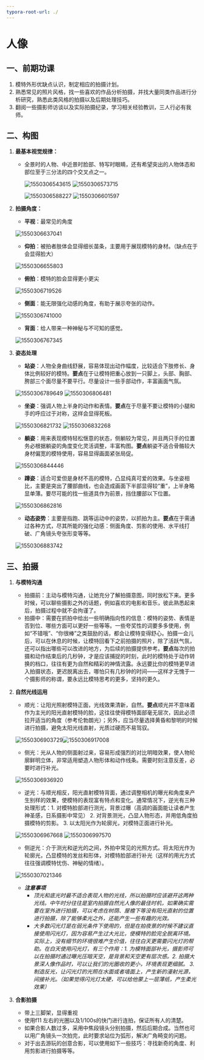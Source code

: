 ```yaml
---
typora-root-url: ./
---
```


# 人像

## 一、前期功课

1. 模特外形优缺点认识，制定相应的拍摄计划。
2. 熟悉常见的照片风格，找一些喜欢的作品分析拍摄，并找大量同类作品进行分析研究，熟悉此类风格的拍摄以及后期处理技巧。
3. 翻阅一些摄影师访谈以及实际拍摄纪录，学习相关经验教训，三人行必有我师。

## 二、构图

1. **最基本视觉规律：**
   * 全景时的人物、中近景时脸部、特写时眼睛，还有希望突出的人物体态和部位至于三分法的四个交叉点之一。

     ![1550306543615](.gitbook/assets/1550306543615.png)      ![1550306573715](.gitbook/assets/1550306573715.png)

     ![1550306588227](.gitbook/assets/1550306588227.png)      ![1550306601597](.gitbook/assets/1550306601597.png)
2. **拍摄角度：**

   * **平视**：最常见的角度
   
    ![1550306637041](.gitbook/assets/1550306637041.png)

   * **仰拍**：被拍者肢体会显得细长苗条，主要用于展现模特的身材。（缺点在于会显得脸大） 
   
    ![1550306655803](.gitbook/assets/1550306655803.png)
   
   * **俯拍**：模特的脸会显得更小更尖
   
    ![1550306719526](.gitbook/assets/1550306719526.png)
   
   * **侧面**：能无限强化动感的角度，有助于展示夸张的动作。
   
    ![1550306741000](.gitbook/assets/1550306741000.png)
   
   * **背面**：给人带来一种神秘与不可知的感觉。
   
    ![1550306767345](.gitbook/assets/1550306767345.png)

3. **姿态处理**
   * **站姿**：人物全身曲线舒展，容易体现出动作幅度，比较适合下肢修长、身体比例较好的模特。**要点**在于让模特把重心放到一只脚上，头部、胸部、胯部三个面尽量不要平行。尽量设计一些手部动作，丰富画面气氛。
   
    ![1550306789649](.gitbook/assets/1550306789649.png) ![1550306806481](.gitbook/assets/1550306806481.png)
   
   * **坐姿**：强调人物上半身的动作和表情。**要点**在于尽量不要让模特的小腿和手的呼应过于对称，这样会显得死板。
   
    ![1550306821732](.gitbook/assets/1550306821732.png) ![1550306832268](.gitbook/assets/1550306832268.png)
   
   * **躺姿**：用来表现模特轻松惬意的状态，侧躺较为常见，并且两只手的位置务必根据躺姿的角度变化灵活调整，丰富构图。**要点**躺姿不适合骨骼较大身材偏宽的模特使用，容易显得画面紧张局促。 
   
    ![1550306844446](.gitbook/assets/1550306844446.png)
   
   * **蹲姿**：适合可爱但是身材不高的模特，凸显纯真可爱的效果。与坐姿相比，主要是突出了腰部曲线，也会造成画面下半部显得较“重”，上半身略显单薄。要尽可能的找一些道具作为前景，挡住腰部以下位置。 
   
    ![1550306862816](.gitbook/assets/1550306862816.png)
   
   * **动态姿势**：主要是指跑、跳等运动中的姿势，以抓拍为主。**要点**在于需通过各种方式，尽其所能的强化动感：侧面角度、剪影的使用、水平线打破、广角镜头夸张形变等等。 
   
    ![1550306883742](.gitbook/assets/1550306883742.png)

## 三、拍摄

1. **与模特沟通**
   * 拍摄前：主动与模特沟通，让她充分了解拍摄意图，同时放松下来。更多时候，可以聊些摄影之外的话题，例如喜欢的电影和音乐，彼此熟悉起来后，拍摄过程中就不会拘谨了。
   * 拍摄中：需要在抓拍中给出一些明确指向性的信息：模特的姿势、表情是否到位、哪些方面可以更好一些等等。一些夸奖性的词要多多使用，例如“不错哦”、“你很棒”之类鼓励的话，都会让模特变得舒心。拍摄一会儿后，可以在休息的时候，让模特回看下之前拍摄的照片，除了活跃气氛，还可以指出哪些可以改进的地方，为后续的拍摄提供参考。**要点**每次的拍摄和动作结束后的几秒钟，才是应该捕捉的时刻，此时的模特处于动作转换的档口，往往有更为自然和精彩的神情流露。永远要比你的模特更早进入拍摄状态，更迟脱离出去，哪怕只有几秒钟的时间——这样才无愧于一个摄影师的称谓，要永远比模特思考的更多，坚持的更久。
2. **自然光线运用**
   * 顺光：让阳光照射模特正面，光线效果清新，自然。**要点**顺光并不意味着作为主光的阳光直射模特的脸，这往往使得模特面部毫无层次，因此必须拉开适当的角度（参考伦勃朗光）；另外，应当尽量选择黄昏和黎明的时候进行拍摄，避免太阳光线直射，光质过硬而不易驾驭。 
   
    ![1550306903729](.gitbook/assets/1550306903729.png)![1550306917008](.gitbook/assets/1550306917008.png)
   
   * 侧光：光从人物的侧面射过来，容易形成强烈的对比明暗效果，使人物轮廓鲜明立体，非常适用塑造人物形体和动作线条。需要时刻注意反差，必要时进行补光。 
   
    ![1550306936920](.gitbook/assets/1550306936920.png)
   
   * 逆光：与顺光相反，阳光直射模特背面，通过调整相机的曝光和角度来产生别样的效果，使模特的表现富有特点和变化。通常情况下，逆光有三种处理形式：1. 对模特脸部进行测光，背景过曝（高调的画面能让读者产生神圣感，日系摄影中常见） 2. 对背景测光，凸显人物形态，并用低角度拍摄模特的剪影。 3. 以太阳光作为轮廓光，对模特正面进行补光。 
   
    ![1550306967668](.gitbook/assets/1550306967668.png) ![1550306997570](.gitbook/assets/1550306997570.png)
   
   * 侧逆光：介于测光和逆光的之间，外拍中常见的光照方式。将太阳光作为轮廓光，凸显模特的发丝和形体，对模特脸部进行补光（这样的用光方式往往强调模特忧伤、神秘的情绪）。
   
   ![1550307021346](.gitbook/assets/1550307021346.png)
   
   * _**注意事项**_
     * _顶光和底光时最不适合表现人物的光线，所以拍摄时应该避开这两种光线。中午时分往往是室内拍摄自然光人像的最佳时机，如果确实需要在室外进行拍摄，可以考虑在树荫、屋檐下等没有阳光直射的位置进行拍摄，除了能够柔光之外，还能产生一些有趣的光效。_
     * _大多数闪光灯是在弱光条件下使用的，但是在拍夜景的时候不建议直接使用闪光灯，因为容易产生过大光比，使模特的脸完全脱离环境。实际上，没有细节的环境很难产生价值，往往白天更需要闪光灯的帮助。在白天使用闪光灯，有三个作用：1. 为模特面部补光，摄影师可以在拍摄时通过曝光压暗天空，是背景和天空更有层次感。2. 拍摄大景深人像作品时，可以让我们的光圈收的更小，环境表现更细腻。 3. 制造反光，让闪光灯的光照在水面或者墙面上，产生新的漫射光源，间接补光。（如果觉得闪光灯太硬，可以给他蒙上一层薄纸，产生柔光效果）_
3. **合影拍摄**
   * 带上三脚架，显得重视
   * 使用f11 左右的光圈以及1/100s的快门进行连拍，保证所有人的清楚。
   * 如果合影人数过多，采用中焦段镜头分别拍摄，然后后期合成。当然也可以用广角镜头一次拍完，此时要求站位为弧形，解决广角畸变的问题。
   * 对于出去游玩的创意合影，可以使用如下一些技巧：寻找新奇的角度、利用剪影进行拍摄等等。

